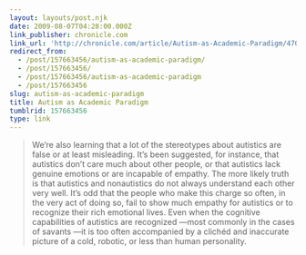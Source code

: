 ```yaml
---
layout: layouts/post.njk
date: 2009-08-07T04:28:00.000Z
link_publisher: chronicle.com
link_url: 'http://chronicle.com/article/Autism-as-Academic-Paradigm/47033/'
redirect_from:
  - /post/157663456/autism-as-academic-paradigm/
  - /post/157663456/
  - /post/157663456/autism-as-academic-paradigm
  - /post/157663456
slug: autism-as-academic-paradigm
title: Autism as Academic Paradigm
tumblrid: 157663456
type: link
---
```

<blockquote><p>We&rsquo;re also learning that a lot of the stereotypes about autistics are false or at least misleading. It&rsquo;s been suggested, for instance, that autistics don&rsquo;t care much about other people, or that autistics lack genuine emotions or are incapable of empathy. The more likely truth is that autistics and nonautistics do not always understand each other very well. It&rsquo;s odd that the people who make this charge so often, in the very act of doing so, fail to show much empathy for autistics or to recognize their rich emotional lives. Even when the cognitive capabilities of autistics are recognized —most commonly in the cases of savants —it is too often accompanied by a clichéd and inaccurate picture of a cold, robotic, or less than human personality.</p></blockquote>
